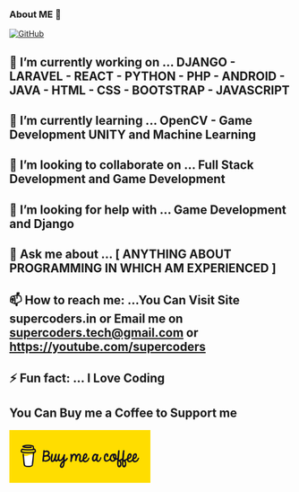 ### About ME 👋

[![GitHub](https://github-readme-stats-abserari.vercel.app/api?username=hackstarsj&show_icons=true&bg_color=30,e96443,904e95&title_color=fff&text_color=fff)](https://github.com/hackstarsj)


## 🔭 I’m currently working on ... DJANGO - LARAVEL - REACT - PYTHON - PHP - ANDROID - JAVA - HTML - CSS - BOOTSTRAP - JAVASCRIPT
## 🌱 I’m currently learning ... OpenCV - Game Development UNITY and Machine Learning
## 👯 I’m looking to collaborate on ... Full Stack Development and Game Development
## 🤔 I’m looking for help with ... Game Development and Django
## 💬 Ask me about ... [ ANYTHING ABOUT PROGRAMMING IN WHICH AM EXPERIENCED ]
## 📫 How to reach me: ...You Can Visit Site supercoders.in or Email me on supercoders.tech@gmail.com or https://youtube.com/supercoders
## ⚡ Fun fact: ... I Love Coding 

## You Can Buy me a Coffee to Support me
<a href="https://www.buymeacoffee.com/supercoders"><img src="download-assets-2.svg" style='width:50%;'></a>
